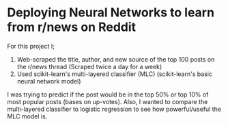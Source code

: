 # Deploying Neural Networks to learn from r/news on Reddit

For this project I;

1. Web-scraped the title, author, and new source of the top 100 posts on the r/news thread (Scraped twice a day for a week)
2. Used scikit-learn's multi-layered classifier (MLC) (scikit-learn's basic neural network model)

I was trying to predict if the post would be in the top 50% or top 10% of most popular posts (bases on up-votes). Also, I wanted to compare the multi-layered classifier to logistic regression to see how powerful/useful the MLC model is.

